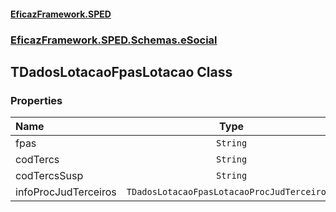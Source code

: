 #### [EficazFramework.SPED](EficazFrameworkSPED.md 'EficazFramework SPED')
### [EficazFramework.SPED.Schemas.eSocial](EficazFramework.SPED.Schemas.eSocial.md 'EficazFramework.SPED.Schemas.eSocial')

## TDadosLotacaoFpasLotacao Class
### Properties

| Name | Type | |
| :--- | :---: | :--- |
| fpas | `String` |  |
| codTercs | `String` |  |
| codTercsSusp | `String` |  |
| infoProcJudTerceiros | `TDadosLotacaoFpasLotacaoProcJudTerceiro[]` |  |
